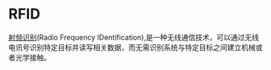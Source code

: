 # RFID
[射频识别](https://zh.wikipedia.org/wiki/%E5%B0%84%E9%A2%91%E8%AF%86%E5%88%AB)(Radio Frequency IDentification),是一种无线通信技术，可以通过无线电讯号识别特定目标并读写相关数据，而无需识别系统与特定目标之间建立机械或者光学接触。
